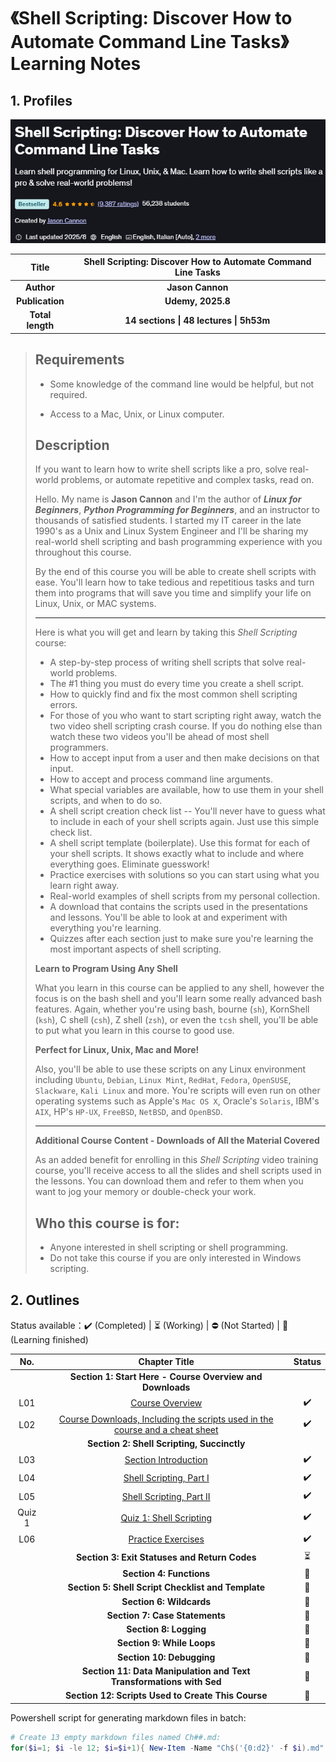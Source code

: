# 《Shell Scripting: Discover How to Automate Command Line Tasks》Learning Notes



## 1. Profiles

![Redis 4.x Cookbook](assets/cover.png)

|    **Title**     | **Shell Scripting: Discover How to Automate Command Line Tasks** |
| :--------------: | :----------------------------------------------------------: |
|    **Author**    |                       **Jason Cannon**                       |
| **Publication**  |                      **Udemy, 2025.8**                       |
| **Total length** |           **14 sections \| 48 lectures \| 5h53m**            |

> ## Requirements
>
> - Some knowledge of the command line would be helpful, but not required.
>
> - Access to a Mac, Unix, or Linux computer.
>
> ## Description
>
> If you want to learn how to write shell scripts like a pro, solve real-world problems, or automate repetitive and complex tasks, read on.
>
> Hello. My name is **Jason Cannon** and I'm the author of ***Linux for Beginners***, ***Python Programming for Beginners***, and an instructor to thousands of satisfied students. I started my IT career in the late 1990's as a Unix and Linux System Engineer and I'll be sharing my real-world shell scripting and bash programming experience with you throughout this course.
>
> By the end of this course you will be able to create shell scripts with ease. You'll learn how to take tedious and repetitious tasks and turn them into programs that will save you time and simplify your life on Linux, Unix, or MAC systems.
>
> ____________________
>
> Here is what you will get and learn by taking this *Shell Scripting* course:
>
> - A step-by-step process of writing shell scripts that solve real-world problems.
>- The #1 thing you must do every time you create a shell script.
> - How to quickly find and fix the most common shell scripting errors.
>- For those of you who want to start scripting right away, watch the two video shell scripting crash course. If you do nothing else than watch these two videos you'll be ahead of most shell programmers.
> - How to accept input from a user and then make decisions on that input.
>- How to accept and process command line arguments.
> - What special variables are available, how to use them in your shell scripts, and when to do so.
> - A shell script creation check list -- You'll never have to guess what to include in each of your shell scripts again. Just use this simple check list.
> - A shell script template (boilerplate). Use this format for each of your shell scripts. It shows exactly what to include and where everything goes. Eliminate guesswork!
> - Practice exercises with solutions so you can start using what you learn right away.
> - Real-world examples of shell scripts from my personal collection.
> - A download that contains the scripts used in the presentations and lessons. You'll be able to look at and experiment with everything you're learning.
> - Quizzes after each section just to make sure you're learning the most important aspects of shell scripting.
> 
> **Learn to Program Using Any Shell**
> 
> What you learn in this course can be applied to any shell, however the focus is on the bash shell and you'll learn some really advanced bash features. Again, whether you're using bash, bourne (`sh`), KornShell (`ksh`), C shell (`csh`), Z shell (`zsh`), or even the `tcsh` shell, you'll be able to put what you learn in this course to good use.
> 
> **Perfect for Linux, Unix, Mac and More!**
>
> Also, you'll be able to use these scripts on any Linux environment including `Ubuntu`, `Debian`, `Linux Mint`, `RedHat`, `Fedora`, `OpenSUSE`, `Slackware`, `Kali Linux` and more. You're scripts will even run on other operating systems such as Apple's `Mac OS X`, Oracle's `Solaris`, IBM's `AIX`, HP's `HP-UX`, `FreeBSD`, `NetBSD`, and `OpenBSD`.
>
> ---
>
> **Additional Course Content - Downloads of All the Material Covered**
>
> As an added benefit for enrolling in this *Shell Scripting* video training course, you'll receive access to all the slides and shell scripts used in the lessons. You can download them and refer to them when you want to jog your memory or double-check your work.
>
> ## Who this course is for:
>
> - Anyone interested in shell scripting or shell programming.
>- Do not take this course if you are only interested in Windows scripting.



## 2. Outlines

Status available：:heavy_check_mark: (Completed) | :hourglass_flowing_sand: (Working) | :no_entry: (Not Started) | :orange_book: (Learning finished)

|  No.   |                        Chapter Title                         |          Status          |
| :----: | :----------------------------------------------------------: | :----------------------: |
|        |  **Section 1: Start Here - Course Overview and Downloads**   |                          |
|  L01   | [Course Overview](./S01_start_here_course_overview_and_downloads/S01L01_course_overview.md) |    :heavy_check_mark:    |
|  L02   | [Course Downloads, Including the scripts used in the course and a cheat sheet](./S01_start_here_course_overview_and_downloads/S01L02_course_downloads_including_the_scripts_used_in_the_course_and_a_cheat_sheet.md) |    :heavy_check_mark:    |
|        |          **Section 2: Shell Scripting, Succinctly**          |                          |
|  L03   | [Section Introduction](./S02_shell_scripting_succinctly/S02L03_section_introduction.md) |    :heavy_check_mark:    |
|  L04   | [Shell Scripting, Part I](./S02_shell_scripting_succinctly/S02L04_shell_scripting_part_i.md) |    :heavy_check_mark:    |
|  L05   | [Shell Scripting, Part II](./S02_shell_scripting_succinctly/S02L05_shell_scripting_part_ii.md) |    :heavy_check_mark:    |
| Quiz 1 | [Quiz 1: Shell Scripting](./S02_shell_scripting_succinctly/Quiz1_shell_scripting.md) |    :heavy_check_mark:    |
|  L06   | [Practice Exercises](./S02_shell_scripting_succinctly/S02L06_practice_exercises.md) |    :heavy_check_mark:    |
|        |        **Section 3: Exit Statuses and Return Codes**         | :hourglass_flowing_sand: |
|        |                   **Section 4: Functions**                   |      :orange_book:       |
|        |      **Section 5: Shell Script Checklist and Template**      |      :orange_book:       |
|        |                   **Section 6: Wildcards**                   |      :orange_book:       |
|        |                **Section 7: Case Statements**                |      :orange_book:       |
|        |                    **Section 8: Logging**                    |      :orange_book:       |
|        |                  **Section 9: While Loops**                  |      :orange_book:       |
|        |                  **Section 10: Debugging**                   |      :orange_book:       |
|        | **Section 11: Data Manipulation and Text Transformations with Sed** |      :orange_book:       |
|        |      **Section 12: Scripts Used to Create This Course**      |      :orange_book:       |



Powershell script for generating markdown files in batch:

```powershell
# Create 13 empty markdown files named Ch##.md:
for($i=1; $i -le 12; $i=$i+1){ New-Item -Name "Ch$('{0:d2}' -f $i).md"; }
```

 
